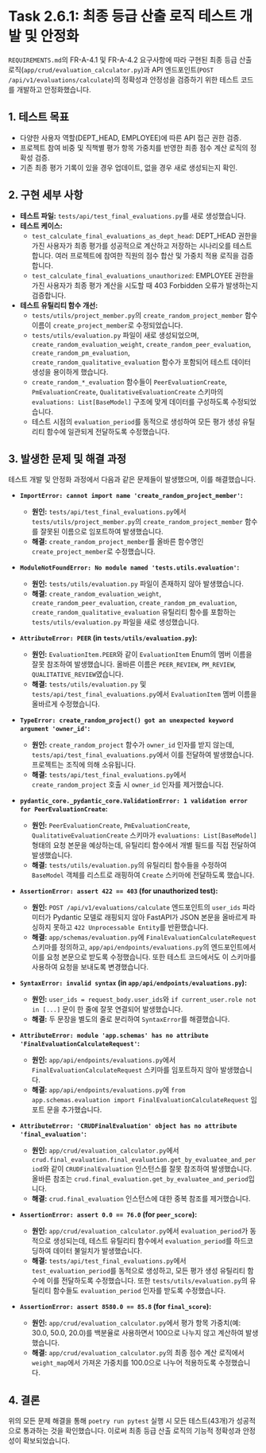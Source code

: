 # Task 2.6.1: 최종 등급 산출 로직 테스트 개발 및 안정화

`REQUIREMENTS.md`의 FR-A-4.1 및 FR-A-4.2 요구사항에 따라 구현된 최종 등급 산출 로직(`app/crud/evaluation_calculator.py`)과 API 엔드포인트(`POST /api/v1/evaluations/calculate`)의 정확성과 안정성을 검증하기 위한 테스트 코드를 개발하고 안정화했습니다.

## 1. 테스트 목표

-   다양한 사용자 역할(DEPT_HEAD, EMPLOYEE)에 따른 API 접근 권한 검증.
-   프로젝트 참여 비중 및 직책별 평가 항목 가중치를 반영한 최종 점수 계산 로직의 정확성 검증.
-   기존 최종 평가 기록이 있을 경우 업데이트, 없을 경우 새로 생성되는지 확인.

## 2. 구현 세부 사항

-   **테스트 파일:** `tests/api/test_final_evaluations.py`를 새로 생성했습니다.
-   **테스트 케이스:**
    -   `test_calculate_final_evaluations_as_dept_head`: DEPT_HEAD 권한을 가진 사용자가 최종 평가를 성공적으로 계산하고 저장하는 시나리오를 테스트합니다. 여러 프로젝트에 참여한 직원의 점수 합산 및 가중치 적용 로직을 검증합니다.
    -   `test_calculate_final_evaluations_unauthorized`: EMPLOYEE 권한을 가진 사용자가 최종 평가 계산을 시도할 때 403 Forbidden 오류가 발생하는지 검증합니다.
-   **테스트 유틸리티 함수 개선:**
    -   `tests/utils/project_member.py`의 `create_random_project_member` 함수 이름이 `create_project_member`로 수정되었습니다.
    -   `tests/utils/evaluation.py` 파일이 새로 생성되었으며, `create_random_evaluation_weight`, `create_random_peer_evaluation`, `create_random_pm_evaluation`, `create_random_qualitative_evaluation` 함수가 포함되어 테스트 데이터 생성을 용이하게 했습니다.
    -   `create_random_*_evaluation` 함수들이 `PeerEvaluationCreate`, `PmEvaluationCreate`, `QualitativeEvaluationCreate` 스키마의 `evaluations: List[BaseModel]` 구조에 맞게 데이터를 구성하도록 수정되었습니다.
    -   테스트 시점의 `evaluation_period`를 동적으로 생성하여 모든 평가 생성 유틸리티 함수에 일관되게 전달하도록 수정했습니다.

## 3. 발생한 문제 및 해결 과정

테스트 개발 및 안정화 과정에서 다음과 같은 문제들이 발생했으며, 이를 해결했습니다.

-   **`ImportError: cannot import name 'create_random_project_member'`:**
    -   **원인:** `tests/api/test_final_evaluations.py`에서 `tests/utils/project_member.py`의 `create_random_project_member` 함수를 잘못된 이름으로 임포트하여 발생했습니다.
    -   **해결:** `create_random_project_member`를 올바른 함수명인 `create_project_member`로 수정했습니다.

-   **`ModuleNotFoundError: No module named 'tests.utils.evaluation'`:**
    -   **원인:** `tests/utils/evaluation.py` 파일이 존재하지 않아 발생했습니다.
    -   **해결:** `create_random_evaluation_weight`, `create_random_peer_evaluation`, `create_random_pm_evaluation`, `create_random_qualitative_evaluation` 유틸리티 함수를 포함하는 `tests/utils/evaluation.py` 파일을 새로 생성했습니다.

-   **`AttributeError: PEER` (in `tests/utils/evaluation.py`):**
    -   **원인:** `EvaluationItem.PEER`와 같이 `EvaluationItem` Enum의 멤버 이름을 잘못 참조하여 발생했습니다. 올바른 이름은 `PEER_REVIEW`, `PM_REVIEW`, `QUALITATIVE_REVIEW`였습니다.
    -   **해결:** `tests/utils/evaluation.py` 및 `tests/api/test_final_evaluations.py`에서 `EvaluationItem` 멤버 이름을 올바르게 수정했습니다.

-   **`TypeError: create_random_project() got an unexpected keyword argument 'owner_id'`:**
    -   **원인:** `create_random_project` 함수가 `owner_id` 인자를 받지 않는데, `tests/api/test_final_evaluations.py`에서 이를 전달하여 발생했습니다. 프로젝트는 조직에 의해 소유됩니다.
    -   **해결:** `tests/api/test_final_evaluations.py`에서 `create_random_project` 호출 시 `owner_id` 인자를 제거했습니다.

-   **`pydantic_core._pydantic_core.ValidationError: 1 validation error for PeerEvaluationCreate`:**
    -   **원인:** `PeerEvaluationCreate`, `PmEvaluationCreate`, `QualitativeEvaluationCreate` 스키마가 `evaluations: List[BaseModel]` 형태의 요청 본문을 예상하는데, 유틸리티 함수에서 개별 필드를 직접 전달하여 발생했습니다.
    -   **해결:** `tests/utils/evaluation.py`의 유틸리티 함수들을 수정하여 `BaseModel` 객체를 리스트로 래핑하여 `Create` 스키마에 전달하도록 했습니다.

-   **`AssertionError: assert 422 == 403` (for unauthorized test):**
    -   **원인:** `POST /api/v1/evaluations/calculate` 엔드포인트의 `user_ids` 파라미터가 Pydantic 모델로 래핑되지 않아 FastAPI가 JSON 본문을 올바르게 파싱하지 못하고 `422 Unprocessable Entity`를 반환했습니다.
    -   **해결:** `app/schemas/evaluation.py`에 `FinalEvaluationCalculateRequest` 스키마를 정의하고, `app/api/endpoints/evaluations.py`의 엔드포인트에서 이를 요청 본문으로 받도록 수정했습니다. 또한 테스트 코드에서도 이 스키마를 사용하여 요청을 보내도록 변경했습니다.

-   **`SyntaxError: invalid syntax` (in `app/api/endpoints/evaluations.py`):**
    -   **원인:** `user_ids = request_body.user_ids`와 `if current_user.role not in [...]` 문이 한 줄에 잘못 연결되어 발생했습니다.
    -   **해결:** 두 문장을 별도의 줄로 분리하여 `SyntaxError`를 해결했습니다.

-   **`AttributeError: module 'app.schemas' has no attribute 'FinalEvaluationCalculateRequest'`:**
    -   **원인:** `app/api/endpoints/evaluations.py`에서 `FinalEvaluationCalculateRequest` 스키마를 임포트하지 않아 발생했습니다.
    -   **해결:** `app/api/endpoints/evaluations.py`에 `from app.schemas.evaluation import FinalEvaluationCalculateRequest` 임포트 문을 추가했습니다.

-   **`AttributeError: 'CRUDFinalEvaluation' object has no attribute 'final_evaluation'`:**
    -   **원인:** `app/crud/evaluation_calculator.py`에서 `crud.final_evaluation.final_evaluation.get_by_evaluatee_and_period`와 같이 `CRUDFinalEvaluation` 인스턴스를 잘못 참조하여 발생했습니다. 올바른 참조는 `crud.final_evaluation.get_by_evaluatee_and_period`입니다.
    -   **해결:** `crud.final_evaluation` 인스턴스에 대한 중복 참조를 제거했습니다.

-   **`AssertionError: assert 0.0 == 76.0` (for `peer_score`):**
    -   **원인:** `app/crud/evaluation_calculator.py`에서 `evaluation_period`가 동적으로 생성되는데, 테스트 유틸리티 함수에서 `evaluation_period`를 하드코딩하여 데이터 불일치가 발생했습니다.
    -   **해결:** `tests/api/test_final_evaluations.py`에서 `test_evaluation_period`를 동적으로 생성하고, 모든 평가 생성 유틸리티 함수에 이를 전달하도록 수정했습니다. 또한 `tests/utils/evaluation.py`의 유틸리티 함수들도 `evaluation_period` 인자를 받도록 수정했습니다.

-   **`AssertionError: assert 8580.0 == 85.8` (for `final_score`):**
    -   **원인:** `app/crud/evaluation_calculator.py`에서 평가 항목 가중치(예: 30.0, 50.0, 20.0)를 백분율로 사용하면서 100으로 나누지 않고 계산하여 발생했습니다.
    -   **해결:** `app/crud/evaluation_calculator.py`의 최종 점수 계산 로직에서 `weight_map`에서 가져온 가중치를 100.0으로 나누어 적용하도록 수정했습니다.

## 4. 결론

위의 모든 문제 해결을 통해 `poetry run pytest` 실행 시 모든 테스트(43개)가 성공적으로 통과하는 것을 확인했습니다. 이로써 최종 등급 산출 로직의 기능적 정확성과 안정성이 확보되었습니다.